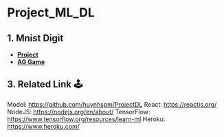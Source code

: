 # Project_ML_DL
## 1. Mnist Digit
- **[Project](https://github.com/lvhuy2002/game-AI-web)** 
- **[AG Game](https://ag-gaming.herokuapp.com)**
## 3. Related Link 🕹️
Model: https://github.com/huynhspm/ProjectDL
React: https://reactjs.org/
NodeJS: https://nodejs.org/en/about/
TensorFlow: https://www.tensorflow.org/resources/learn-ml
Heroku: https://www.heroku.com/
